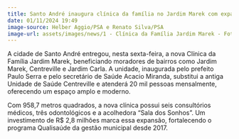 ```yaml
---
title: Santo André inaugura clínica da família no Jardim Marek com expansão de serviços e espaço
date: 01/11/2024 19:49
image-source: Helber Aggio/PSA e Renato Silva/PSA
image-url: assets/images/news/1 - Clínica da Família Jardim Marek - Foto - Helber Aggio_PSA (19).jpeg
---
```


A cidade de Santo André entregou, nesta sexta-feira, a nova Clínica da Família Jardim Marek, beneficiando moradores de bairros como Jardim Marek, Centreville e Jardim Carla. A unidade, inaugurada pelo prefeito Paulo Serra e pelo secretário de Saúde Acacio Miranda, substitui a antiga Unidade de Saúde Centreville e atenderá 20 mil pessoas mensalmente, oferecendo um espaço amplo e moderno.

Com 958,7 metros quadrados, a nova clínica possui seis consultórios médicos, três odontológicos e a acolhedora “Sala dos Sonhos”. Um investimento de R$ 2,8 milhões marca essa expansão, fortalecendo o programa Qualisaúde da gestão municipal desde 2017.